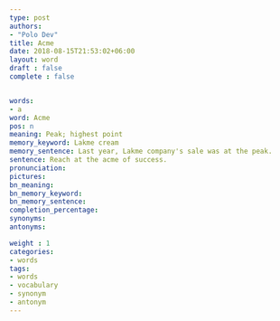 ```yaml
---
type: post
authors:
- "Polo Dev"
title: Acme
date: 2018-08-15T21:53:02+06:00
layout: word
draft : false
complete : false


words:
- a
word: Acme
pos: n
meaning: Peak; highest point
memory_keyword: Lakme cream
memory_sentence: Last year, Lakme company's sale was at the peak.
sentence: Reach at the acme of success.
pronunciation:
pictures:
bn_meaning: 
bn_memory_keyword: 
bn_memory_sentence:
completion_percentage:
synonyms:
antonyms:

weight : 1
categories:
- words
tags:
- words
- vocabulary
- synonym
- antonym
---
```

